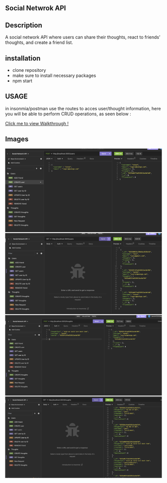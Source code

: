 ## Social Netwrok API

## Description

A social network API where users can share their thoughts, react to friends’ thoughts, and create a friend list.

## installation

- clone repository
- make sure to install necessary packages 
- npm start

## USAGE 

in insonmia/postman use the routes to acces user/thought information, here you will be able to perform CRUD operations, as seen below :

[Click me to view Walkthrough ! ](https://watch.screencastify.com/v/WvN6AtjGsBpJBgebjSHF)

## Images

![pics](/images/Screenshot%202023-11-15%20at%2011.57.26%20PM.png)
![pics](/images/Screenshot%202023-11-15%20at%2011.57.39%20PM.png)
![pics](/images/Screenshot%202023-11-15%20at%2011.57.56%20PM.png)
![pics](/images/Screenshot%202023-11-15%20at%2011.58.11%20PM.png)